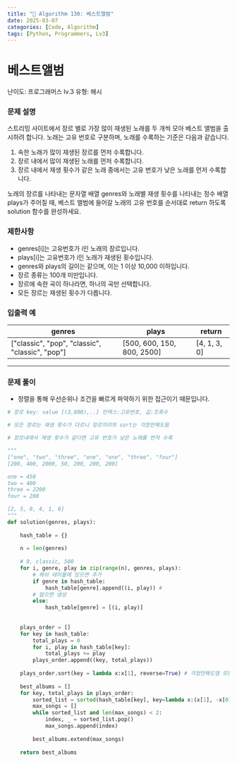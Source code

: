 ```yaml
---
title: "🧠 Algorithm 130: 베스트앨범"
date: 2025-03-07
categories: [Code, Algorithm]
tags: [Python, Programmers, Lv3]
---
```


# 베스트앨범

난이도: 프로그래머스 lv.3
유형: 해시

### **문제 설명**

스트리밍 사이트에서 장르 별로 가장 많이 재생된 노래를 두 개씩 모아 베스트 앨범을 출시하려 합니다. 노래는 고유 번호로 구분하며, 노래를 수록하는 기준은 다음과 같습니다.

1. 속한 노래가 많이 재생된 장르를 먼저 수록합니다.
2. 장르 내에서 많이 재생된 노래를 먼저 수록합니다.
3. 장르 내에서 재생 횟수가 같은 노래 중에서는 고유 번호가 낮은 노래를 먼저 수록합니다.

노래의 장르를 나타내는 문자열 배열 genres와 노래별 재생 횟수를 나타내는 정수 배열 plays가 주어질 때, 베스트 앨범에 들어갈 노래의 고유 번호를 순서대로 return 하도록 solution 함수를 완성하세요.

### 제한사항

- genres[i]는 고유번호가 i인 노래의 장르입니다.
- plays[i]는 고유번호가 i인 노래가 재생된 횟수입니다.
- genres와 plays의 길이는 같으며, 이는 1 이상 10,000 이하입니다.
- 장르 종류는 100개 미만입니다.
- 장르에 속한 곡이 하나라면, 하나의 곡만 선택합니다.
- 모든 장르는 재생된 횟수가 다릅니다.

### 입출력 예

| genres | plays | return |
| --- | --- | --- |
| ["classic", "pop", "classic", "classic", "pop"] | [500, 600, 150, 800, 2500] | [4, 1, 3, 0] |

---

### 문제 풀이

- 정렬을 통해 우선순위나 조건을 빠르게 파악하기 위한 접근이기 때문입니다.

```python
# 장르 key: value [(3,800),..] 인덱스:고유번호, 값:조회수

# 모든 장르는 재생 횟수가 다르니 장르끼리의 sort는 걱정안해도됨

# 장르내에서 재생 횟수가 같다면 고유 번호가 낮은 노래를 먼저 수록

"""
["one", "two", "three", "one", "one", "three", "four"]
[200, 400, 2000, 50, 200, 200, 200]

one = 450
two = 400
three = 2200
four = 200

[2, 5, 0, 4, 1, 6]
"""
def solution(genres, plays):
    
    hash_table = {}
    
    n = len(genres)
    
    # 0, classic, 500
    for i, genre, play in zip(range(n), genres, plays):
        # 해쉬 테이블에 있으면 추가
        if genre in hash_table:
            hash_table[genre].append((i, play)) # 
        # 없으면 생성
        else:
            hash_table[genre] = [(i, play)]
    
    
    plays_order = []
    for key in hash_table:
        total_plays = 0
        for i, play in hash_table[key]:
            total_plays += play
        plays_order.append((key, total_plays))
    
    plays_order.sort(key = lambda x:x[1], reverse=True) # 걱정안해도댐 모든 장르의 재생횟수는 다름
    
    best_albums = []
    for key, total_plays in plays_order:
        sorted_list = sorted(hash_table[key], key=lambda x:(x[1], -x[0]))
        max_songs = []
        while sorted_list and len(max_songs) < 2:
            index, _ = sorted_list.pop()
            max_songs.append(index)
            
        best_albums.extend(max_songs)
        
    return best_albums
```